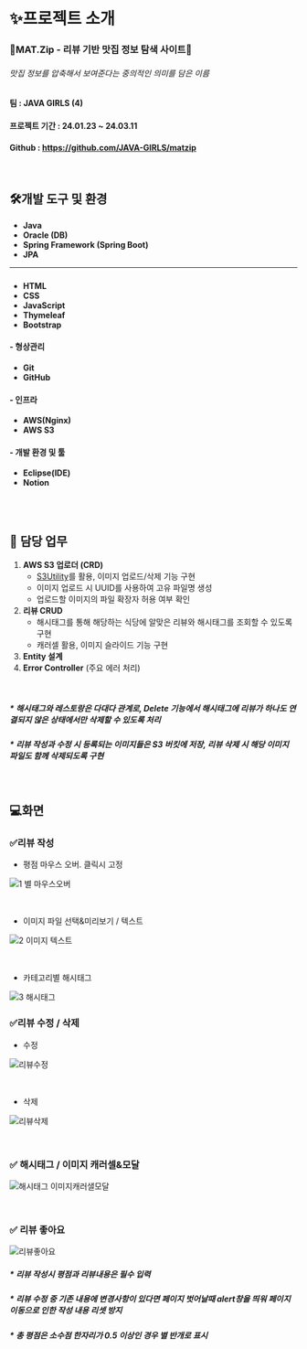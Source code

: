 # ✨프로젝트 소개
### **🥄MAT.Zip**  - 리뷰 기반 맛집 정보 탐색 사이트🥢
###### 맛집 정보를 압축해서 보여준다는 중의적인 의미를 담은 이름
   
#### 팀 : JAVA GIRLS (4)

#### 프로젝트 기간 : 24.01.23 ~ 24.03.11


#### Github : https://github.com/JAVA-GIRLS/matzip   



<br>  

## 🛠️개발 도구 및 환경


- **Java**
- **Oracle (DB)**
- **Spring Framework (Spring Boot)**
- **JPA**
---
### 
- **HTML**
- **CSS**
- **JavaScript**
- **Thymeleaf**
- **Bootstrap**
#### - 형상관리
- **Git**
- **GitHub**

#### - 인프라
- **AWS(Nginx)**
- **AWS S3**

#### - 개발 환경 및 툴
- **Eclipse(IDE)**
- **Notion**

<br>  <br>  



## 🎯 담당 업무
1. **AWS S3 업로더 (CRD)**
    - <u>S3Utility</u>를 활용, 이미지 업로드/삭제 기능 구현
    - 이미지 업로드 시  UUID를 사용하여 고유 파일명 생성
    - 업로드할 이미지의 파일 확장자 허용 여부 확인
2. **리뷰 CRUD**
    -  해시태그를 통해 해당하는 식당에 알맞은 리뷰와 해시태그를 조회할 수 있도록 구현
    -  캐러셀 활용, 이미지 슬라이드 기능 구현
3. **Entity 설계**
4. **Error Controller** (주요 에러 처리)

 <br>

##### * 해시태그와 레스토랑은 다대다 관계로, Delete 기능에서 해시태그에 리뷰가 하나도 연결되지 않은 상태에서만 삭제할 수 있도록 처리
##### * 리뷰 작성과 수정 시 등록되는 이미지들은 S3 버킷에 저장, 리뷰 삭제 시 해당 이미지 파일도 함께 삭제되도록 구현

 

<br>   

## 💻화면

###  ✅리뷰 작성
- 평점 마우스 오버. 클릭시 고정

![1  별 마우스오버](https://github.com/gyeommii/gyeommii.github.io/assets/145918939/67b1a750-d0d4-423d-ad8f-856875ad8972)

<br>

- 이미지 파일 선택&미리보기 / 텍스트

![2  이미지 텍스트](https://github.com/gyeommii/gyeommii.github.io/assets/145918939/f8a4feb2-e4a8-4116-8a55-e5da4781da48)   

<br>

- 카테고리별 해시태그

![3 해시태그](https://github.com/gyeommii/gyeommii.github.io/assets/145918939/fed0a90e-3eda-48eb-960e-0e9e94273541)
<br>   

###  ✅리뷰 수정 / 삭제 
- 수정

![리뷰수정](https://github.com/gyeommii/gyeommii.github.io/assets/145918939/b7cd5eb0-3df7-4435-b5a5-f8da7c8bc9e2)

<br>

- 삭제

![리뷰삭제](https://github.com/gyeommii/gyeommii.github.io/assets/145918939/1ee1e065-0dee-4673-bf8b-c2d4a494d129)

<br>

### ✅ 해시태그 / 이미지 캐러셀&모달

![해시태그 이미지캐러샐모달](https://github.com/gyeommii/gyeommii.github.io/assets/145918939/9c388a26-5bb4-4246-b203-b6e9ce29f3c1)

<br>

### ✅ 리뷰 좋아요

![리뷰좋아요](https://github.com/gyeommii/gyeommii.github.io/assets/145918939/6a55d2f8-abd3-46b1-b6b6-f6c6a40af529)

##### * 리뷰 작성시 평점과 리뷰내용은 필수 입력
##### * 리뷰 수정 중 기존 내용에 변경사항이 있다면 페이지 벗어날때 alert창을 띄워 페이지 이동으로 인한 작성 내용 리셋 방지
##### * 총 평점은 소수점 한자리가 0.5 이상인 경우 별 반개로 표시

